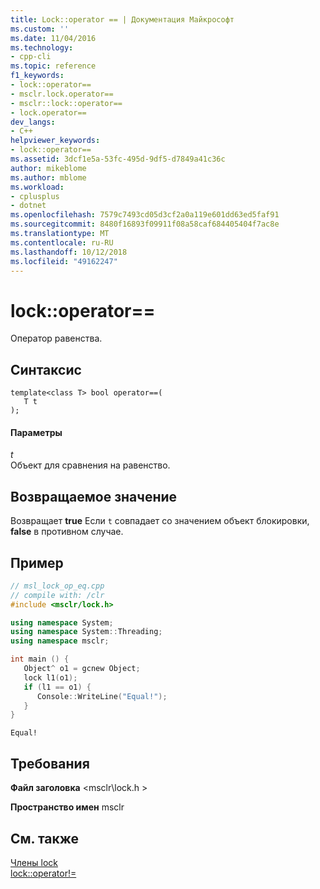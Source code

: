 ```yaml
---
title: Lock::operator == | Документация Майкрософт
ms.custom: ''
ms.date: 11/04/2016
ms.technology:
- cpp-cli
ms.topic: reference
f1_keywords:
- lock::operator==
- msclr.lock.operator==
- msclr::lock::operator==
- lock.operator==
dev_langs:
- C++
helpviewer_keywords:
- lock::operator==
ms.assetid: 3dcf1e5a-53fc-495d-9df5-d7849a41c36c
author: mikeblome
ms.author: mblome
ms.workload:
- cplusplus
- dotnet
ms.openlocfilehash: 7579c7493cd05d3cf2a0a119e601dd63ed5faf91
ms.sourcegitcommit: 8480f16893f09911f08a58caf684405404f7ac8e
ms.translationtype: MT
ms.contentlocale: ru-RU
ms.lasthandoff: 10/12/2018
ms.locfileid: "49162247"
---
```

# <a name="lockoperator"></a>lock::operator==

Оператор равенства.

## <a name="syntax"></a>Синтаксис

```
template<class T> bool operator==(
   T t
);
```

#### <a name="parameters"></a>Параметры

*t*<br/>
Объект для сравнения на равенство.

## <a name="return-value"></a>Возвращаемое значение

Возвращает **true** Если `t` совпадает со значением объект блокировки, **false** в противном случае.

## <a name="example"></a>Пример

```cpp
// msl_lock_op_eq.cpp
// compile with: /clr
#include <msclr/lock.h>

using namespace System;
using namespace System::Threading;
using namespace msclr;

int main () {
   Object^ o1 = gcnew Object;
   lock l1(o1);
   if (l1 == o1) {
      Console::WriteLine("Equal!");
   }
}
```

```Output
Equal!
```

## <a name="requirements"></a>Требования

**Файл заголовка** \<msclr\lock.h >

**Пространство имен** msclr

## <a name="see-also"></a>См. также

[Члены lock](../dotnet/lock-members.md)<br/>
[lock::operator!=](../dotnet/lock-operator-inequality.md)